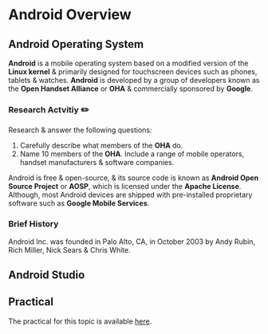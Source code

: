 # **Android Overview**

## Android Operating System
**Android** is a mobile operating system based on a modified version of the **Linux kernel** & primarily designed for touchscreen devices such as phones, tablets & watches. **Android** is developed by a group of developers known as the **Open Handset Alliance** or **OHA** & commercially sponsored by **Google**.

### Research Actvitiy ✏️
Research & answer the following questions:
1. Carefully describe what members of the **OHA** do.
2. Name 10 members of the **OHA**. Include a range of mobile operators, handset manufacturers & software companies.

Android is free & open-source, & its source code is known as **Android Open Source Project** or **AOSP**, which is licensed under the **Apache License**. Although, most Android devices are shipped with pre-installed proprietary software such as **Google Mobile Services**.

### Brief History
Android Inc. was founded in Palo Alto, CA, in October 2003 by Andy Rubin, Rich Miller, Nick Sears & Chris White.

## Android Studio

## Practical
The practical for this topic is available [here]().
